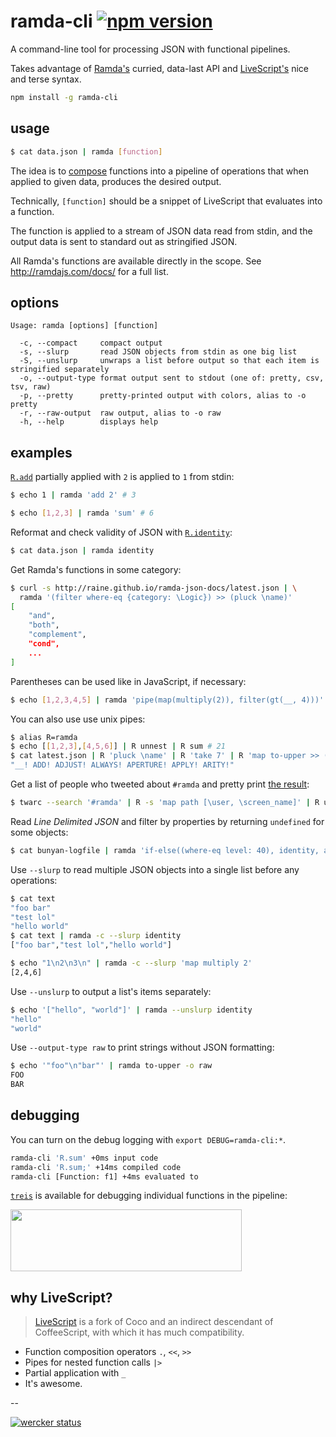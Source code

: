 # ramda-cli [![npm version](https://badge.fury.io/js/ramda-cli.svg)](https://www.npmjs.com/package/ramda-cli)

A command-line tool for processing JSON with functional pipelines.

Takes advantage of [Ramda's](http://ramdajs.com) curried, data-last API and
[LiveScript's](http://livescript.net) nice and terse syntax.

```sh
npm install -g ramda-cli
```

## usage

```sh
$ cat data.json | ramda [function]
```

The idea is to [compose][1] functions into a pipeline of operations that when
applied to given data, produces the desired output.

Technically, `[function]` should be a snippet of LiveScript that evaluates
into a function.

The function is applied to a stream of JSON data read from stdin, and the
output data is sent to standard out as stringified JSON.

All Ramda's functions are available directly in the scope. See
http://ramdajs.com/docs/ for a full list.

## options

```
Usage: ramda [options] [function]

  -c, --compact     compact output
  -s, --slurp       read JSON objects from stdin as one big list
  -S, --unslurp     unwraps a list before output so that each item is stringified separately
  -o, --output-type format output sent to stdout (one of: pretty, csv, tsv, raw)
  -p, --pretty      pretty-printed output with colors, alias to -o pretty
  -r, --raw-output  raw output, alias to -o raw
  -h, --help        displays help
```

## examples

[`R.add`](http://ramdajs.com/docs/#add) partially applied with `2` is applied
to `1` from stdin:

```sh
$ echo 1 | ramda 'add 2' # 3
```

```sh
$ echo [1,2,3] | ramda 'sum' # 6
```

Reformat and check validity of JSON with [`R.identity`](http://ramdajs.com/docs/#identity):

```sh
$ cat data.json | ramda identity
```

Get Ramda's functions in some category:

```sh
$ curl -s http://raine.github.io/ramda-json-docs/latest.json | \
  ramda '(filter where-eq {category: \Logic}) >> (pluck \name)'
[
    "and",
    "both",
    "complement",
    "cond",
    ...
]
```

Parentheses can be used like in JavaScript, if necessary:

```sh
$ echo [1,2,3,4,5] | ramda 'pipe(map(multiply(2)), filter(gt(__, 4)))'
```

You can also use use unix pipes:

```sh
$ alias R=ramda
$ echo [[1,2,3],[4,5,6]] | R unnest | R sum # 21
$ cat latest.json | R 'pluck \name' | R 'take 7' | R 'map to-upper >> (+ \!)' | R 'join " "'
"__! ADD! ADJUST! ALWAYS! APERTURE! APPLY! ARITY!"
```

Get a list of people who tweeted about `#ramda` and pretty print [the
result](https://raw.githubusercontent.com/raine/ramda-cli/media/twarc-ramda.png):

``` sh
$ twarc --search '#ramda' | R -s 'map path [\user, \screen_name]' | R uniq -p
```

Read *Line Delimited JSON* and filter by properties by returning `undefined`
for some objects:

```sh
$ cat bunyan-logfile | ramda 'if-else((where-eq level: 40), identity, always void)'
```

Use `--slurp` to read multiple JSON objects into a single list before any
operations:

```sh
$ cat text
"foo bar"
"test lol"
"hello world"
$ cat text | ramda -c --slurp identity
["foo bar","test lol","hello world"]

$ echo "1\n2\n3\n" | ramda -c --slurp 'map multiply 2'
[2,4,6]
```

Use `--unslurp` to output a list's items separately:

```sh
$ echo '["hello", "world"]' | ramda --unslurp identity
"hello"
"world"
```

Use `--output-type raw` to print strings without JSON formatting:

```sh
$ echo '"foo"\n"bar"' | ramda to-upper -o raw
FOO
BAR
```

## debugging

You can turn on the debug logging with `export DEBUG=ramda-cli:*`.

```sh
ramda-cli 'R.sum' +0ms input code
ramda-cli 'R.sum;' +14ms compiled code
ramda-cli [Function: f1] +4ms evaluated to
```

[`treis`](https://github.com/raine/treis) is available for debugging
individual functions in the pipeline:

<img width="370" height="99" src="https://raw.githubusercontent.com/raine/ramda-cli/media/treis-face.png" />

## why LiveScript?

> [LiveScript](http://livescript.net) is a fork of Coco and an indirect
descendant of CoffeeScript, with which it has much compatibility.

- Function composition operators `.`, `<<`, `>>`
- Pipes for nested function calls `|>`
- Partial application with `_`
- It's awesome.

--

[![wercker status](https://app.wercker.com/status/92dbf35ece249fade3e8198181d93ec1/s "wercker status")](https://app.wercker.com/project/bykey/92dbf35ece249fade3e8198181d93ec1)


[1]: http://en.wikipedia.org/wiki/Function_composition_%28computer_science%29
